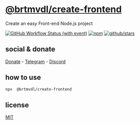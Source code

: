 # [@brtmvdl/create-frontend](https://www.npmjs.com/package/@brtmvdl/create-frontend)

Create an easy Front-end Node.js project

[![GitHub Workflow Status (with event)](https://img.shields.io/github/actions/workflow/status/brtmvdl/create-frontend/npm-publish.yml?label=GitHub%20Actions&link=https%3A%2F%2Fgithub.com%2Fbrtmvdl%2Fcreate-frontend%2Factions%2Fworkflows%2Fnpm-publish.yml)](https://github.com/brtmvdl/create-frontend/actions/workflows/npm-publish.yml) [![npm](https://img.shields.io/npm/dw/%40brtmvdl/create-frontend?label=NPM%20Weekly%20Downloads)](https://www.npmjs.com/package/@brtmvdl/create-frontend) [![github/stars](https://img.shields.io/github/stars/brtmvdl/create-frontend?style=social)](https://img.shields.io/github/stars/brtmvdl/create-frontend?style=social) 

## social & donate

[Donate](https://link.mercadopago.com.br/brtmvdl) - [Telegram](https://t.me/+KRmg5MlqgMk0MTg5) - [Discord](https://discord.gg/auCmnvV2)

## how to use

```bash
npx  @brtmvdl/create-frontend
```

## license

[MIT](./LICENSE)
